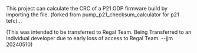  This project can calculate the CRC of a P21 ODP firmware build by importing the file.
(forked from pump_p21_checksum_calculator for p21 tefc)...

(This was intended to be transferred to Regal Team. Being Transferred to an individual developer due to early loss of access to Regal Team. --jjm 20240510)

